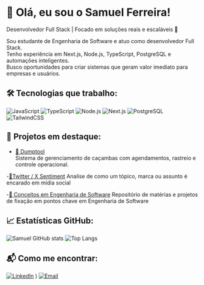 # 👋 Olá, eu sou o Samuel Ferreira!

Desenvolvedor Full Stack | Focado em soluções reais e escaláveis 🚀  


Sou estudante de Engenharia de Software e atuo como desenvolvedor Full Stack.  
Tenho experiência em Next.js, Node.js, TypeScript, PostgreSQL e automações inteligentes.  
Busco oportunidades para criar sistemas que geram valor imediato para empresas e usuários.

## 🛠️ Tecnologias que trabalho:

![JavaScript](https://img.shields.io/badge/-JavaScript-black?style=flat-square&logo=javascript)
![TypeScript](https://img.shields.io/badge/-TypeScript-3178C6?style=flat-square&logo=typescript)
![Node.js](https://img.shields.io/badge/-Node.js-black?style=flat-square&logo=node.js)
![Next.js](https://img.shields.io/badge/-Next.js-black?style=flat-square&logo=next.js)
![PostgreSQL](https://img.shields.io/badge/-PostgreSQL-336791?style=flat-square&logo=postgresql)
![TailwindCSS](https://img.shields.io/badge/-TailwindCSS-38B2AC?style=flat-square&logo=tailwind-css)


## 🚀 Projetos em destaque:

- [🔧 Dumptool](https://youtu.be/OuqER78L4Zs)  
  Sistema de gerenciamento de caçambas com agendamentos, rastreio e controle operacional.

 -[🦜Twitter / X Sentiment](https://github.com/kailera/twittersentiment.git)
  Analise de como um tópico, marca ou assunto é encarado em mídia social

  -[📖 Conceitos em Engenharia de Software](https://github.com/kailera/softwareEnginneringCoreConcepts.git)
  Repositório de matérias e projetos de fixação em pontos chave em Engenharia de Software

  ## 📈 Estatísticas GitHub:

![Samuel GitHub stats](https://github-readme-stats.vercel.app/api?username=kailera&show_icons=true&theme=radical)
![Top Langs](https://github-readme-stats.vercel.app/api/top-langs/?username=kailera&layout=compact&theme=radical)


## 📬 Como me encontrar:

[![LinkedIn](https://img.shields.io/badge/-LinkedIn-0077B5?style=flat-square&logo=linkedin)](https://linkedin.com/in/samuel-ferreira-da-costa-025b72199)
)
[![Email](https://img.shields.io/badge/-Email-red?style=flat-square&logo=gmail)](mailto:ferreirasamuel459@gmail.com)

<!--
**kailera/kailera** is a ✨ _special_ ✨ repository because its `README.md` (this file) appears on your GitHub profile.

Here are some ideas to get you started:

- 🔭 I’m currently working on ...
- 🌱 I’m currently learning ...
- 👯 I’m looking to collaborate on ...
- 🤔 I’m looking for help with ...
- 💬 Ask me about ...
- 📫 How to reach me: ...
- 😄 Pronouns: ...
- ⚡ Fun fact: ...
-->
